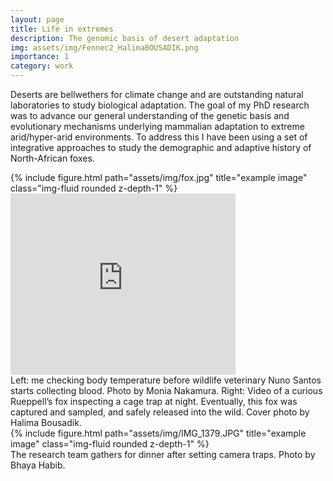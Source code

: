 ```yaml
---
layout: page
title: Life in extremes
description: The genomic basis of desert adaptation  
img: assets/img/Fennec2_HalimaBOUSADIK.png
importance: 1
category: work
---
```


Deserts are bellwethers for climate change and are outstanding natural laboratories to study biological adaptation. The goal of my PhD research was to advance our general understanding of the genetic basis and evolutionary mechanisms underlying mammalian adaptation to extreme arid/hyper-arid environments. To address this I have been using a set of integrative approaches to study the demographic and adaptive history of North-African foxes.



<div class="row">
    <div class="col-sm mt-3 mt-md-0">
        {% include figure.html path="assets/img/fox.jpg" title="example image" class="img-fluid rounded z-depth-1" %}
    </div>
    <iframe width="360" height="290" src="https://www.youtube.com/embed/Bj3nsLKdbic" frameborder="0" allow="autoplay; encrypted-media" allowfullscreen></iframe>
</div>
<div class="caption">
    Left: me checking body temperature before wildlife veterinary Nuno Santos starts collecting blood. Photo by Monia Nakamura. Right: Video of a curious Rueppell’s fox inspecting a cage trap at night. Eventually, this fox was captured and sampled, and safely released into the wild. Cover photo by Halima Bousadik.
</div>


<div class="row">
    <div class="col-sm mt-3 mt-md-0">
        {% include figure.html path="assets/img/IMG_1379.JPG" title="example image" class="img-fluid rounded z-depth-1" %}
    </div>
</div>
<div class="caption">
    The research team gathers for dinner after setting camera traps. Photo by Bhaya Habib.
</div>
